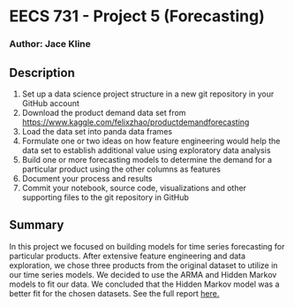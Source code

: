 # EECS 731 - Project 5 (Forecasting)
### Author: Jace Kline

## Description
1. Set up a data science project structure in a new git repository in your GitHub account
2. Download the product demand data set from https://www.kaggle.com/felixzhao/productdemandforecasting
3. Load the data set into panda data frames
4. Formulate one or two ideas on how feature engineering would help the data set to establish additional value using exploratory data analysis
5. Build one or more forecasting models to determine the demand for a particular product using the other columns as features
6. Document your process and results
7. Commit your notebook, source code, visualizations and other supporting files to the git repository in GitHub

## Summary
In this project we focused on building models for time series forecasting for particular products. After extensive feature engineering and data exploration, we chose three products from the original dataset to utilize in our time series models. We decided to use the ARMA and Hidden Markov models to fit our data. We concluded that the Hidden Markov model was a better fit for the chosen datasets. See the full report [here.](./notebooks/forecast.md)
